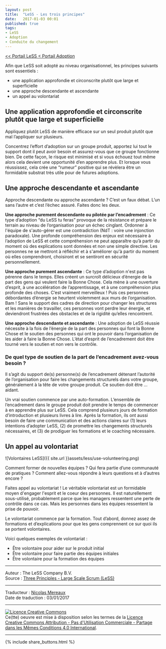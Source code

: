 ```yaml
---
layout: post
title:  "LeSS - Les trois principes"
date:   2017-01-03 00:01
published: true
tags:
- LeSS
- Adoption
- Conduite du changement
---
```


[<< Portail LeSS < Portail Adoption](http://www.les-traducteurs-agiles.org/2016/12/26/less-portail-adoption.html)

Afin que LeSS soit adopté au niveau organisationnel, les principes suivants sont essentiels :

* une application approfondie et circonscrite plutôt que large et superficielle
* une approche descendante et ascendante
* un appel au volontariat


## Une application approfondie et circonscrite plutôt que large et superficielle

Appliquez plutôt LeSS de manière efficace sur un seul produit plutôt que mal l’appliquer sur plusieurs.

Concentrez l’effort d’adoption sur un groupe produit, apportez lui tout le support dont il peut avoir besoin et assurez-vous que ce groupe fonctionne bien. De cette façon, le risque est minimisé et si vous échouez tout même alors cela devient une opportunité d’en apprendre plus. Et lorsque vous réussissez, cela crée une “rumeur” positive qui se révèlera être un formidable substrat très utile pour de futures adoptions.

## Une approche descendante et ascendante

Approche descendante ou approche ascendante ? C’est un faux débat. L’un sans l’autre et c’est l’échec assuré. Faites donc les deux.

**Une approche purement descendante ou pilotée par l’encadrement** : Ce type d’adoption “du LeSS tu feras” provoque de la résistance et prépare le terrain au niveau de l’organisation pour un échec cinglant. Ordonner à l'équipe de s'auto-gérer est une contradiction (NdT : voire une injonction paradoxale). Une profonde compréhension des enjeux est nécessaire à l’adoption de LeSS et cette compréhension ne peut apparaître qu’à partir du moment où des explications sont données et non une simple directive. Les personnes ne se mettront à réfléchir et à s'améliorer qu'à partir du moment où elles comprendront, choisiront et se sentiront en sécurité personnellement.

**Une approche purement ascendante** : Ce type d’adoption n'est pas pérenne dans le temps. Elles créent un surcroît délicieux d’énergie de la part des gens qui veulent faire la Bonne Chose. Cela mène à une ouverture d’esprit, à une accélération de l’apprentissage, et à une compréhension plus profonde des choses. C’est vraiment merveilleux ! Puis ces personnes débordantes d’énergie se heurtent violemment aux murs de l’organisation. Bam ! Sans le support des cadres de direction pour changer les structures et les manières de travailler, ces personnes vont perdre leur énergie, et deviendront frustrées des obstacles et de la rigidité qu’elles rencontrent.

**Une approche descendante et ascendante** : Une adoption de LeSS réussie nécessite à la fois de l’énergie de la part des personnes qui font la Bonne Chose et le soutien des personnes qui ont le pouvoir dans l’organisation de les aider à faire la Bonne Chose. L’état d’esprit de l’encadrement doit être tourné vers le soutien et non vers le contrôle.

### De quel type de soutien de la part de l’encadrement avez-vous besoin ?

Il s’agit du support de(s) personne(s) de l’encadrement détenant l’autorité de l’organisation pour faire les changements structurels dans votre groupe, généralement à la tête de votre groupe produit. Ce soutien doit être … aidant.

Un vrai soutien commence par une auto-formation. L’ensemble de l’encadrement dans le groupe produit doit prendre le temps de commencer à en apprendre plus sur LeSS. Cela comprend plusieurs jours de formation d’introduction et plusieurs livres à lire. Après la formation, ils ont aussi besoin de faire une communication et des actions claires sur (1) leurs intentions d’adopter LeSS, (2) de promettre les changements structurels nécessaires, et (3) de prodiguer les formations et le coaching nécessaire.

## Un appel au volontariat

![Volontaires LeSS]({{ site.url }}assets/less/use-volunteering.png)

Comment former de nouvelles équipes ? Qui fera partie d’une communauté de pratiques ? Comment allez-vous répondre à leurs questions et à d’autres encore ?

Faites appel au volontariat ! Le véritable volontariat est un formidable moyen d'engager l'esprit et le coeur des personnes. Il est naturellement sous-utilisé, probablement parce que les managers ressentent une perte de contrôle dans ce cas. Mais les personnes dans les équipes ressentent la prise de pouvoir.

Le volontariat commence par la formation. Tout d’abord, donnez assez de formations et d’explications pour que les gens comprennent ce sur quoi ils se portent volontaires.

Voici quelques exemples de volontariat :

* Être volontaire pour aider sur le produit initial
* Être volontaire pour faire partie des équipes initiales
* Être volontaire pour la formation des équipes


---
Auteur : The LeSS Company B.V.  
Source : [Three Principles - Large Scale Scrum (LeSS)](http://less.works/less/adoption/three-principles.html)  

---
Traducteur : [Nicolas Mereaux](http://www.les-traducteurs-agiles.org/traducteurs/)  
Date de traduction : 03/01/2017  

---

<a rel="license" href="http://creativecommons.org/licenses/by-nc-sa/4.0/"><img alt="Licence Creative Commons" style="border-width:0" src="http://i.creativecommons.org/l/by-nc-sa/4.0/88x31.png" /></a><br />Ce(tte) oeuvre est mise à disposition selon les termes de la <a rel="license" href="http://creativecommons.org/licenses/by-nc-sa/4.0/">Licence Creative Commons Attribution - Pas d'Utilisation Commerciale - Partage dans les Mêmes Conditions 4.0 International</a>.

---

{% include share_buttons.html %}
